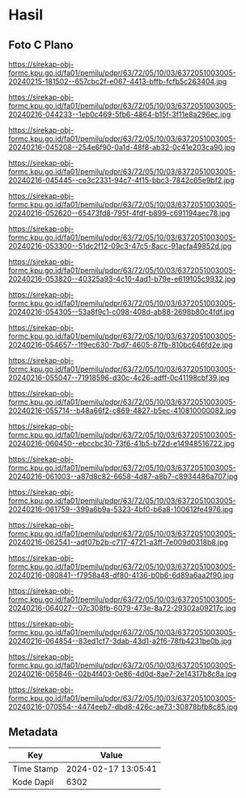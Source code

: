 # Hasil

## Foto C Plano

https://sirekap-obj-formc.kpu.go.id/fa01/pemilu/pdpr/63/72/05/10/03/6372051003005-20240215-181502--657cbc2f-e067-4413-bffb-fcfb5c263404.jpg

https://sirekap-obj-formc.kpu.go.id/fa01/pemilu/pdpr/63/72/05/10/03/6372051003005-20240216-044233--1eb0c469-5fb6-4864-b15f-3f11e8a296ec.jpg

https://sirekap-obj-formc.kpu.go.id/fa01/pemilu/pdpr/63/72/05/10/03/6372051003005-20240216-045208--254e6f90-0a1d-48f8-ab32-0c41e203ca90.jpg

https://sirekap-obj-formc.kpu.go.id/fa01/pemilu/pdpr/63/72/05/10/03/6372051003005-20240216-045445--ce3c2331-94c7-4f15-bbc3-7842c65e9bf2.jpg

https://sirekap-obj-formc.kpu.go.id/fa01/pemilu/pdpr/63/72/05/10/03/6372051003005-20240216-052620--65473fd8-795f-4fdf-b899-c691194aec78.jpg

https://sirekap-obj-formc.kpu.go.id/fa01/pemilu/pdpr/63/72/05/10/03/6372051003005-20240216-053300--51dc2f12-09c3-47c5-8acc-91acfa49852d.jpg

https://sirekap-obj-formc.kpu.go.id/fa01/pemilu/pdpr/63/72/05/10/03/6372051003005-20240216-053820--40325a93-4c10-4ad1-b79e-e619105c9932.jpg

https://sirekap-obj-formc.kpu.go.id/fa01/pemilu/pdpr/63/72/05/10/03/6372051003005-20240216-054305--53a8f9c1-c098-408d-ab88-2698b80c4fdf.jpg

https://sirekap-obj-formc.kpu.go.id/fa01/pemilu/pdpr/63/72/05/10/03/6372051003005-20240216-054657--1f9ec630-7bd7-4605-87fb-810bc646fd2e.jpg

https://sirekap-obj-formc.kpu.go.id/fa01/pemilu/pdpr/63/72/05/10/03/6372051003005-20240216-055047--71918596-d30c-4c26-adff-0c41198cbf39.jpg

https://sirekap-obj-formc.kpu.go.id/fa01/pemilu/pdpr/63/72/05/10/03/6372051003005-20240216-055714--b48a66f2-c869-4827-b5ec-410810000082.jpg

https://sirekap-obj-formc.kpu.go.id/fa01/pemilu/pdpr/63/72/05/10/03/6372051003005-20240216-060450--ebccbc30-73f6-41b5-b72d-e14948516722.jpg

https://sirekap-obj-formc.kpu.go.id/fa01/pemilu/pdpr/63/72/05/10/03/6372051003005-20240216-061003--a87d8c82-6658-4d87-a8b7-c8934486a707.jpg

https://sirekap-obj-formc.kpu.go.id/fa01/pemilu/pdpr/63/72/05/10/03/6372051003005-20240216-061759--399a6b9a-5323-4bf0-b6a8-100612fe4976.jpg

https://sirekap-obj-formc.kpu.go.id/fa01/pemilu/pdpr/63/72/05/10/03/6372051003005-20240216-062541--adf07b2b-c717-4721-a3ff-7e009d0318b8.jpg

https://sirekap-obj-formc.kpu.go.id/fa01/pemilu/pdpr/63/72/05/10/03/6372051003005-20240216-080841--f7958a48-df80-4136-b0b6-6d89a6aa2f90.jpg

https://sirekap-obj-formc.kpu.go.id/fa01/pemilu/pdpr/63/72/05/10/03/6372051003005-20240216-064027--07c308fb-6079-473e-8a72-29302a09217c.jpg

https://sirekap-obj-formc.kpu.go.id/fa01/pemilu/pdpr/63/72/05/10/03/6372051003005-20240216-064854--83ed1cf7-3dab-43d1-a2f6-78fb4231be0b.jpg

https://sirekap-obj-formc.kpu.go.id/fa01/pemilu/pdpr/63/72/05/10/03/6372051003005-20240216-065846--02b4f403-0e86-4d0d-8ae7-2e14317b8c8a.jpg

https://sirekap-obj-formc.kpu.go.id/fa01/pemilu/pdpr/63/72/05/10/03/6372051003005-20240216-070554--4474eeb7-dbd8-426c-ae73-30878bfb8c85.jpg


## Metadata

| Key        | Value               |
| ---------- | ------------------- |
| Time Stamp | 2024-02-17 13:05:41 |
| Kode Dapil | 6302                |



